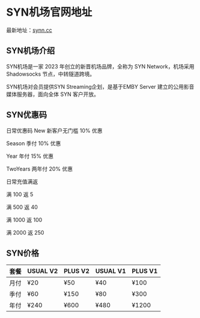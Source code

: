 # SYN机场官网地址

最新地址：[synn.cc](https://watashi.synn.moe/register?code=p1NOYyua)

## SYN机场介绍

SYN机场是一家 2023 年创立的新晋机场品牌，全称为 SYN Network，机场采用 Shadowsocks 节点，中转隧道跨境。

SYN机场对会员提供SYN Streaming企划，是基于EMBY Server 建立的公用影音媒体服务器，面向全体 SYN 客户开放。

## SYN优惠码

日常优惠码
New 新客户无门槛 10% 优惠

Season 季付 10% 优惠

Year 年付 15% 优惠

TwoYears 两年付 20% 优惠

日常充值满返

满 100 返 5

满 500 返 40

满 1000 返 100

满 2000 返 250

## SYN价格

|套餐|USUAL V2|PLUS V2|USUAL V1|PLUS V1|
|----|----|----|----|----|
|月付|¥20|¥50|¥40|¥100|
|季付|¥60|¥150|¥80|¥300|
|年付|¥240|¥600|¥480|¥1200|

